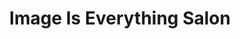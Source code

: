 ---
title: "Image Is Everything Salon"
url: /gilbert/image-is-everything-salon/
shop: hairdresser
---